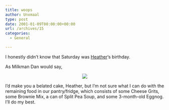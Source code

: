 ```yaml
---
title: woops
author: Unxmaal
type: post
date: 2001-01-09T00:00:00+00:00
url: /archives/15
categories:
  - General

---
```

I honestly didn&#8217;t know that Saturday was [Heather][1]&#8216;s birthday. 

As Milkman Dan would say,

<center>
  <a target="_blank" href="http://www.redmeat.com/redmeat/1998-12-07/index-1.gif"><img decoding="async" border="0" src="images/danwhoops.gif" /></a></p> 
  
  <p>
    </center> I&#8217;d make you a belated cake, Heather, but I&#8217;m not sure what I can do with the remaining food in our pantry/fridge, which consists of some Cheese Grits, some Brownie Mix, a can of Split Pea Soup, and some 3-month-old Eggnog. I&#8217;ll do my best.
  </p>

 [1]: http://www.astrogeek.net/